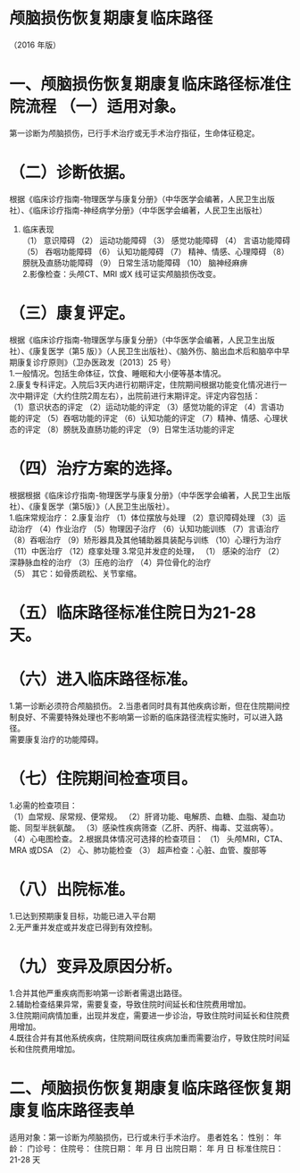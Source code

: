 # 颅脑损伤恢复期康复临床路径  
（2016 年版）  
# 一、颅脑损伤恢复期康复临床路径标准住院流程 （一）适用对象。  
第一诊断为颅脑损伤，已行手术治疗或无手术治疗指征，生命体征稳定。  
# （二）诊断依据。  
根据《临床诊疗指南-物理医学与康复分册》（中华医学会编著，人民卫生出版社）、《临床诊疗指南-神经病学分册》（中华医学会编著，人民卫生出版社）  
1.   临床表现  
（1） 意识障碍 （2） 运动功能障碍 （3） 感觉功能障碍 （4） 言语功能障碍 （5） 吞咽功能障碍 （6） 认知功能障碍 （7） 精神、情感、心理障碍 （8） 膀胱及直肠功能障碍 （9） 日常生活功能障碍 （10） 脑神经麻痹  
2.影像检查：头颅CT、MRI 或X 线可证实颅脑损伤改变。  
# （三）康复评定。  
根据《临床诊疗指南-物理医学与康复分册》（中华医学会编著，人民卫生出版社）、《康复医学（第5 版）》（人民卫生出版社）、《脑外伤、脑出血术后和脑卒中早期康复诊疗原则》（卫办医政发〔2013〕25 号）  
1.一般情况。包括生命体征，饮食、睡眠和大小便等基本情况。  
2.康复专科评定。入院后3天内进行初期评定，住院期间根据功能变化情况进行一次中期评定（大约住院2周左右），出院前进行末期评定。评定内容包括：  
（1）意识状态的评定 
（2）运动功能的评定 
（3）感觉功能的评定 
（4）言语功能的评定 
（5）吞咽功能的评定 
（6）认知功能的评定 
（7）精神、情感、心理状态的评定 
（8）膀胱及直肠功能的评定 
（9）日常生活功能的评定  
# （四）治疗方案的选择。  
根据根据《临床诊疗指南-物理医学与康复分册》（中华医学会编著，人民卫生出版社）、《康复医学（第5版）》（人民卫生出版社）。  
1.临床常规治疗： 2.康复治疗  （1）体位摆放与处理 （2）意识障碍处理 （3）运动治疗 （4）作业治疗 （5）物理因子治疗 （6）认知功能训练 （7）言语治疗 （8）吞咽治疗 （9）矫形器具及其他辅助器具装配与训练 （10）心理行为治疗 （11）中医治疗 （12）痉挛处理 3.常见并发症的处理， （1） 感染的治疗  （2）深静脉血栓的治疗 （3）压疮的治疗 （4）异位骨化的治疗  
（5） 其它：如骨质疏松、关节挛缩。  
# （五）临床路径标准住院日为21-28 天。  
# （六）进入临床路径标准。  
1.第一诊断必须符合颅脑损伤。 2.当患者同时具有其他疾病诊断，但在住院期间控制良好、不需要特殊处理也不影响第一诊断的临床路径流程实施时，可以进入路径。  
需要康复治疗的功能障碍。  
# （七）住院期间检查项目。  
1.必需的检查项目：  
（1）血常规、尿常规、便常规。 （2）肝肾功能、电解质、血糖、血脂、凝血功能、同型半胱氨酸。 （3）感染性疾病筛查（乙肝、丙肝、梅毒、艾滋病等）。（4）心电图检查。 2.根据具体情况可选择的检查项目： （1） 头颅MRI，CTA、MRA 或DSA （2） 心、肺功能检查 （3） 超声检查：心脏、血管、腹部等  
# （八）出院标准。  
1.已达到预期康复目标，功能已进入平台期  
2.无严重并发症或并发症已得到有效控制。  
# （九）变异及原因分析。  
1.合并其他严重疾病而影响第一诊断者需退出路径。  
2.辅助检查结果异常，需要复查，导致住院时间延长和住院费用增加。  
3.住院期间病情加重，出现并发症，需要进一步诊治，导致住院时间延长和住院费用增加。  
4.既往合并有其他系统疾病，住院期间既往疾病加重而需要治疗，导致住院时间延长和住院费用增加。  
# 二、颅脑损伤恢复期康复临床路径恢复期康复临床路径表单  
适用对象：第一诊断为颅脑损伤，已行或未行手术治疗。 患者姓名：             性别：     年龄：    门诊号：      住院号：             住院日期：    年    月    日  出院日期：    年    月    日  标准住院日：21-28 天  
